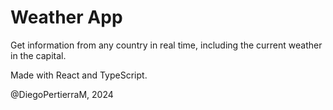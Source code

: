 # Weather App

Get information from any country in real time, including the current weather in the capital.

Made with React and TypeScript.

@DiegoPertierraM, 2024
